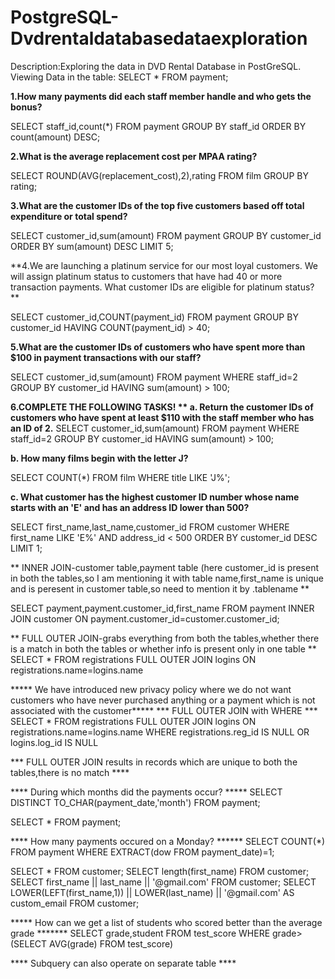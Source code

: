 # PostgreSQL-Dvdrentaldatabasedataexploration

Description:Exploring the data in DVD Rental Database in PostGreSQL.
Viewing Data in the table:
SELECT * FROM payment;

**1.How many payments did each staff member handle and who gets the bonus?**

SELECT staff_id,count(*)
FROM payment
GROUP BY staff_id
ORDER BY count(amount) DESC; 

**2.What is the average replacement cost per MPAA rating?**

SELECT ROUND(AVG(replacement_cost),2),rating
FROM film
GROUP BY rating;

**3.What are the customer IDs of the top five customers based off total expenditure or total spend?**

SELECT customer_id,sum(amount)
FROM payment
GROUP BY customer_id
ORDER BY sum(amount) DESC LIMIT 5;

**4.We are launching a platinum service for our most loyal customers.
We will assign platinum status to customers that have had 40 or more transaction payments.
What customer IDs are eligible for platinum status? **

SELECT customer_id,COUNT(payment_id) 
FROM payment
GROUP BY customer_id
HAVING COUNT(payment_id) > 40;

**5.What are the customer IDs of customers who have spent more than $100 in payment transactions with our
staff?**

SELECT customer_id,sum(amount)
FROM payment
WHERE staff_id=2
GROUP BY customer_id
HAVING sum(amount) > 100;

**6.COMPLETE THE FOLLOWING TASKS!
**
a. Return the customer IDs of customers who have spent at least $110 with the staff member who has an ID of 2.**
SELECT customer_id,sum(amount)
FROM payment
WHERE staff_id=2
GROUP BY customer_id
HAVING sum(amount) > 100;

**b. How many films begin with the letter J?**

SELECT COUNT(*) FROM film WHERE title LIKE 'J%';

**c. What customer has the highest customer ID number whose name starts with an 'E' and has an address ID lower than 500?**

SELECT first_name,last_name,customer_id
FROM customer
WHERE first_name LIKE 'E%' AND address_id < 500
ORDER BY customer_id DESC LIMIT 1;

** INNER JOIN-customer table,payment table (here customer_id is present in both the tables,so I am mentioning it with table name,first_name is unique and is peresent in customer table,so need to mention it by .tablename **

SELECT payment,payment.customer_id,first_name
FROM payment
INNER JOIN customer
ON payment.customer_id=customer.customer_id;

** FULL OUTER JOIN-grabs everything from both the tables,whether there is a match in both the tables or whether info is present only in one table **
SELECT * FROM registrations
FULL OUTER JOIN logins
ON registrations.name=logins.name

***** We have introduced new privacy policy where we do not want customers who have never purchased anything or a payment which is not associated with the customer*****
*** FULL OUTER JOIN with WHERE ***
SELECT * FROM registrations
FULL OUTER JOIN logins
ON registrations.name=logins.name
WHERE registrations.reg_id IS NULL OR
logins.log_id IS NULL

*** FULL OUTER JOIN results in records which are unique to both the tables,there is no match ****

**** During which months did the payments occur? *****
SELECT DISTINCT TO_CHAR(payment_date,'month') FROM payment;

SELECT * FROM payment;

**** How many payments occured on a Monday? ******
SELECT COUNT(*) FROM payment
WHERE EXTRACT(dow FROM payment_date)=1;

SELECT * FROM customer;
SELECT length(first_name) FROM customer;
SELECT first_name  || last_name || '@gmail.com' FROM customer;
SELECT LOWER(LEFT(first_name,1)) || LOWER(last_name) || '@gmail.com' AS custom_email FROM customer;

***** How can we get a list of students who scored better than the average grade *******
SELECT grade,student FROM
test_score 
WHERE grade> (SELECT AVG(grade) FROM test_score)


**** Subquery can also operate on separate table ****

